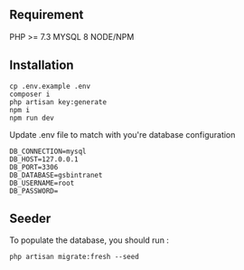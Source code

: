 ## Requirement 

PHP >= 7.3
MYSQL 8
NODE/NPM

## Installation

```
cp .env.example .env
composer i
php artisan key:generate
npm i
npm run dev
```

Update .env file to match with you're database configuration
```
DB_CONNECTION=mysql
DB_HOST=127.0.0.1
DB_PORT=3306
DB_DATABASE=gsbintranet
DB_USERNAME=root
DB_PASSWORD=
```

## Seeder

To populate the database, you should run :
```
php artisan migrate:fresh --seed
```
